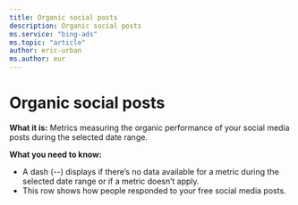 ```yaml
---
title: Organic social posts
description: Organic social posts
ms.service: "bing-ads"
ms.topic: "article"
author: eric-urban
ms.author: eur
---
```


# Organic social posts

**What it is:**  Metrics measuring the organic performance of your social media posts during the selected date range.

**What you need to know:**
- A dash (--) displays if there’s no data available for a metric during the selected date range or if a metric doesn’t apply.
- This row shows how people responded to your free social media posts.


